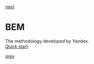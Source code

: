 <a href="03.md">next</a>

<h1>BEM</h1>

<div>
The methodology developed by Yandex.
</div>

<div>
<a href="https://ru.bem.info/methodology/quick-start/">Quick start</a>
</div>

<a href="01.md">prev</a>
